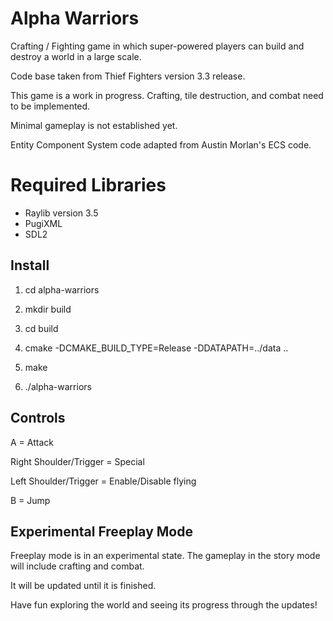 # Alpha Warriors


Crafting / Fighting game in which super-powered players can build and destroy a world in a large scale.

Code base taken from Thief Fighters version 3.3 release.

This game is a work in progress. 
Crafting, tile destruction, and combat need to be implemented.

Minimal gameplay is not established yet.

Entity Component System code adapted from Austin Morlan's ECS code.



# Required Libraries

- Raylib version 3.5
- PugiXML
- SDL2

## Install

1. cd alpha-warriors

2. mkdir build

3. cd build

4. cmake -DCMAKE_BUILD_TYPE=Release -DDATAPATH=../data ..

5. make

6. ./alpha-warriors

## Controls

A = Attack


Right Shoulder/Trigger = Special

Left Shoulder/Trigger = Enable/Disable flying

B = Jump


## Experimental Freeplay Mode

Freeplay mode is in an experimental state. The gameplay in the story mode will include crafting and combat.

It will be updated until it is finished. 

Have fun exploring the world and seeing its progress through the updates!
